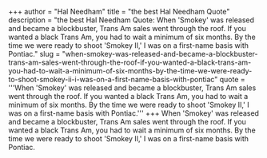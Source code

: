 +++
author = "Hal Needham"
title = "the best Hal Needham Quote"
description = "the best Hal Needham Quote: When 'Smokey' was released and became a blockbuster, Trans Am sales went through the roof. If you wanted a black Trans Am, you had to wait a minimum of six months. By the time we were ready to shoot 'Smokey II,' I was on a first-name basis with Pontiac."
slug = "when-smokey-was-released-and-became-a-blockbuster-trans-am-sales-went-through-the-roof-if-you-wanted-a-black-trans-am-you-had-to-wait-a-minimum-of-six-months-by-the-time-we-were-ready-to-shoot-smokey-ii-i-was-on-a-first-name-basis-with-pontiac"
quote = '''When 'Smokey' was released and became a blockbuster, Trans Am sales went through the roof. If you wanted a black Trans Am, you had to wait a minimum of six months. By the time we were ready to shoot 'Smokey II,' I was on a first-name basis with Pontiac.'''
+++
When 'Smokey' was released and became a blockbuster, Trans Am sales went through the roof. If you wanted a black Trans Am, you had to wait a minimum of six months. By the time we were ready to shoot 'Smokey II,' I was on a first-name basis with Pontiac.
